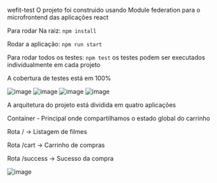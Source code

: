 wefit-test
O projeto foi construido usando Module federation para o microfrontend das aplicações react

Para rodar
Na raiz: `npm install`

Rodar a aplicação: `npm run start`


Para rodar todos os testes: `npm test` os testes podem ser executados individualmente em cada projeto

A cobertura de testes está em 100%

![image](https://github.com/user-attachments/assets/e01fbe3c-ced3-44f2-b9a7-5704a400c9b8)
![image](https://github.com/user-attachments/assets/7aeca720-0912-4674-9dfc-3c403aaaa3e7)
![image](https://github.com/user-attachments/assets/549e07fd-7a89-4f08-a636-418736694748)
![image](https://github.com/user-attachments/assets/15f23ba9-be4c-4cf3-b328-e6dabbdb8dd2)


A arquitetura do projeto está dividida em quatro aplicações

Container - Principal onde compartilhamos o estado global do carrinho

Rota / -> Listagem de filmes

Rota /cart -> Carrinho de compras

Rota /success -> Sucesso da compra

![image](https://github.com/user-attachments/assets/cc10d78a-567e-4c90-9822-f9566cdd7a2a)
